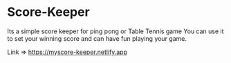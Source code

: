 # Score-Keeper
Its a simple score keeper for ping pong or Table Tennis game
You can use it to set your winning score and can have fun playing your game.


Link => https://myscore-keeper.netlify.app
